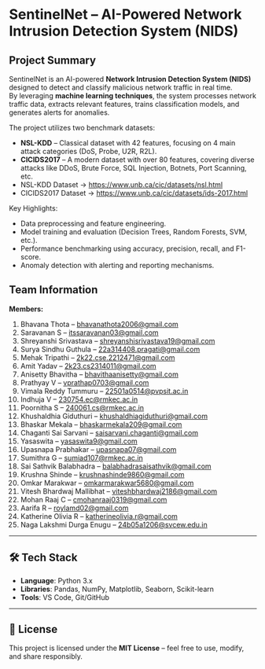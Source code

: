 # SentinelNet – AI-Powered Network Intrusion Detection System (NIDS)

## Project Summary
SentinelNet is an AI-powered **Network Intrusion Detection System (NIDS)** designed to detect and classify malicious network traffic in real time.  
By leveraging **machine learning techniques**, the system processes network traffic data, extracts relevant features, trains classification models, and generates alerts for anomalies.  

The project utilizes two benchmark datasets:
- **NSL-KDD** – Classical dataset with 42 features, focusing on 4 main attack categories (DoS, Probe, U2R, R2L).  
- **CICIDS2017** – A modern dataset with over 80 features, covering diverse attacks like DDoS, Brute Force, SQL Injection, Botnets, Port Scanning, etc.
- NSL-KDD Dataset → https://www.unb.ca/cic/datasets/nsl.html
- CICIDS2017 Dataset → https://www.unb.ca/cic/datasets/ids-2017.html


Key Highlights:
- Data preprocessing and feature engineering.  
- Model training and evaluation (Decision Trees, Random Forests, SVM, etc.).  
- Performance benchmarking using accuracy, precision, recall, and F1-score.  
- Anomaly detection with alerting and reporting mechanisms.  



## Team Information
**Members:**
1. Bhavana Thota – bhavanathota2006@gmail.com  
2. Saravanan S – itssaravanan03@gmail.com  
3. Shreyanshi Srivastava – shreyanshisrivastava19@gmail.com  
4. Surya Sindhu Guthula – 22a314408.pragati@gmail.com  
5. Mehak Tripathi – 2k22.cse.2212471@gmail.com  
6. Amit Yadav – 2k23.cs2314011@gmail.com  
7. Anisetty Bhavitha – bhavithaanisetty@gmail.com  
8. Prathyay V – vprathap0703@gmail.com  
9. Vimala Reddy Tummuru – 22501a0514@pvpsit.ac.in  
10. Indhuja V – 230754.ec@rmkec.ac.in  
11. Poornitha S – 240061.cs@rmkec.ac.in  
12. Khushaldhia Giduthuri – khushaldhiagiduthuri@gmail.com  
13. Bhaskar Mekala – bhaskarmekala209@gmail.com  
14. Chaganti Sai Sarvani – saisarvani.chaganti@gmail.com  
15. Yasaswita – yasaswita9@gmail.com  
16. Upasnapa Prabhakar – upasnapa07@gmail.com  
17. Sumithra G – sumiad107@rmkec.ac.in  
18. Sai Sathvik Balabhadra – balabhadrasaisathvik@gmail.com  
19. Krushna Shinde – krushnashinde9860@gmail.com  
20. Omkar Marakwar – omkarmarakwar5680@gmail.com  
21. Vitesh Bhardwaj Mallibhat – viteshbhardwaj2186@gmail.com  
22. Mohan Raaj C – cmohanraaj0319@gmail.com  
23. Aarifa R – roylamd02@gmail.com  
24. Katherine Olivia R – katherineolivia.r@gmail.com  
25. Naga Lakshmi Durga Enugu – 24b05a1206@svcew.edu.in  

---

## 🛠️ Tech Stack
- **Language**: Python 3.x  
- **Libraries**: Pandas, NumPy, Matplotlib, Seaborn, Scikit-learn  
- **Tools**: VS Code, Git/GitHub  

---

## 📜 License
This project is licensed under the **MIT License** – feel free to use, modify, and share responsibly.  
